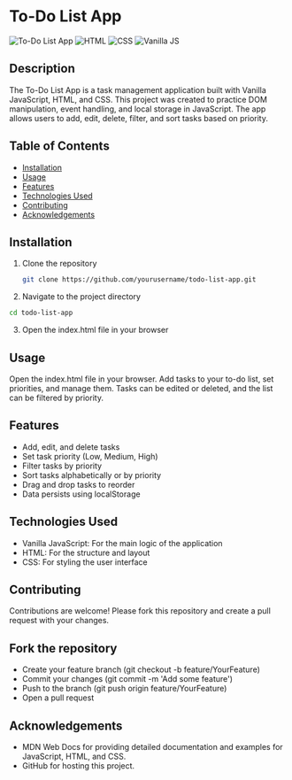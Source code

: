 # To-Do List App

![To-Do List App](https://img.shields.io/badge/App-vanilla%20js-blue.svg)
![HTML](https://img.shields.io/badge/Built%20with-HTML-orange.svg)
![CSS](https://img.shields.io/badge/Styled%20with-CSS-pink.svg)
![Vanilla JS](https://img.shields.io/badge/Language-JavaScript-yellow.svg)

## Description

The To-Do List App is a task management application built with Vanilla JavaScript, HTML, and CSS. This project was created to practice DOM manipulation, event handling, and local storage in JavaScript. The app allows users to add, edit, delete, filter, and sort tasks based on priority.

## Table of Contents

- [Installation](#installation)
- [Usage](#usage)
- [Features](#features)
- [Technologies Used](#technologies-used)
- [Contributing](#contributing)
- [Acknowledgements](#acknowledgements)

## Installation

1. Clone the repository
   ```bash
   git clone https://github.com/yourusername/todo-list-app.git
   ```

2. Navigate to the project directory
  ```bash
  cd todo-list-app
   ```

3. Open the index.html file in your browser


## Usage
Open the index.html file in your browser.
Add tasks to your to-do list, set priorities, and manage them.
Tasks can be edited or deleted, and the list can be filtered by priority.

## Features
- Add, edit, and delete tasks
- Set task priority (Low, Medium, High)
- Filter tasks by priority
- Sort tasks alphabetically or by priority
- Drag and drop tasks to reorder
- Data persists using localStorage

## Technologies Used
- Vanilla JavaScript: For the main logic of the application
- HTML: For the structure and layout
- CSS: For styling the user interface

## Contributing
Contributions are welcome! Please fork this repository and create a pull request with your changes.

## Fork the repository
- Create your feature branch (git checkout -b feature/YourFeature)
- Commit your changes (git commit -m 'Add some feature')
- Push to the branch (git push origin feature/YourFeature)
- Open a pull request

## Acknowledgements
- MDN Web Docs for providing detailed documentation and examples for JavaScript, HTML, and CSS.
- GitHub for hosting this project.

